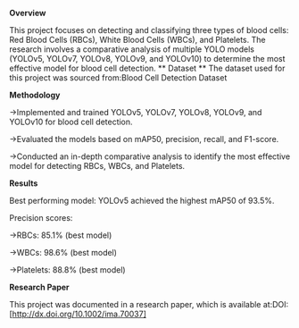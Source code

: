**Overview**

This project focuses on detecting and classifying three types of blood cells: Red Blood Cells (RBCs), White Blood Cells (WBCs), and Platelets. The research involves a comparative analysis of multiple YOLO models (YOLOv5, YOLOv7, YOLOv8, YOLOv9, and YOLOv10) to determine the most effective model for blood cell detection.
**
Dataset
**
The dataset used for this project was sourced from:Blood Cell Detection Dataset

**Methodology**

->Implemented and trained YOLOv5, YOLOv7, YOLOv8, YOLOv9, and YOLOv10 for blood cell detection.

->Evaluated the models based on mAP50, precision, recall, and F1-score.

->Conducted an in-depth comparative analysis to identify the most effective model for detecting RBCs, WBCs, and Platelets.

**Results**

Best performing model: YOLOv5 achieved the highest mAP50 of 93.5%.

Precision scores:

->RBCs: 85.1% (best model)

->WBCs: 98.6% (best model)

->Platelets: 88.8% (best model)

**Research Paper**

This project was documented in a research paper, which is available at:DOI: [http://dx.doi.org/10.1002/ima.70037]

